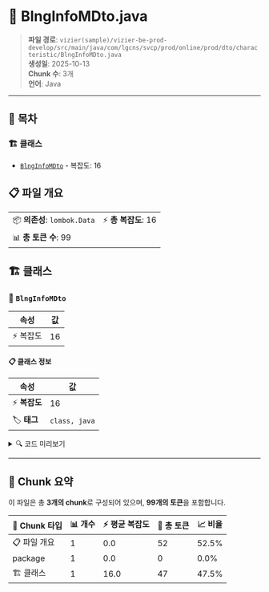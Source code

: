 # 📄 BlngInfoMDto.java

> **파일 경로**: `vizier(sample)/vizier-be-prod-develop/src/main/java/com/lgcns/svcp/prod/online/prod/dto/characteristic/BlngInfoMDto.java`  
> **생성일**: 2025-10-13  
> **Chunk 수**: 3개  
> **언어**: Java
---

## 📑 목차

### 🏗️ 클래스
- [`BlngInfoMDto`](#class-blnginfomdto) - 복잡도: 16

## 📋 파일 개요

| | |
|--|--|
| 📦 **의존성**: `lombok.Data` | ⚡ **총 복잡도**: 16 |
| 📊 **총 토큰 수**: 99 |  |



## 🏗️ 클래스

### <a id="class-blnginfomdto"></a>🎯 `BlngInfoMDto`

| 속성 | 값 |
|------|----|
| ⚡ 복잡도 | 16 |



#### 📋 클래스 정보

| 속성 | 값 |
|------|----|
| ⚡ **복잡도** | 16 || 📍 **라인 범위** | 6-6 |
| 🏷️ **태그** | `class, java` |

<details>
<summary>🔍 코드 미리보기</summary>

```java
public class BlngInfoMDto {
	private String prodUuid;
	private String blngInfoCd;
	private String blngInfoNm;
	private String asgnCondDivsCd;
	private String prodAplyLvCd;
	private String rtmRtngTrgtDivsCd;
	private String agmtDcntRat;
	private String strmKidDivsCd;
	private String prodBillMthdCd;
	private String atstNtagYn;
	private String rgstUsr;
	private String rgstDtm;
	private String updUsr;
	private String updDtm;
}...
```

**Chunk 정보**
- 🆔 **ID**: `9303ea45e226`
- 📍 **라인**: 6-6
- 📊 **토큰**: 47
- 🏷️ **태그**: `class, java`

</details>

---





## 🧩 Chunk 요약

이 파일은 총 **3개의 chunk**로 구성되어 있으며, **99개의 토큰**을 포함합니다.

| 🧩 Chunk 타입 | 📊 개수 | ⚡ 평균 복잡도 | 📝 총 토큰 | 📈 비율 |
|---------------|--------|-------------|----------|--------|
| 📋 파일 개요 | 1 | 0.0 | 52 | 52.5% |
| package | 1 | 0.0 | 0 | 0.0% |
| 🏗️ 클래스 | 1 | 16.0 | 47 | 47.5% |


